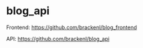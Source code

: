 # blog_api

Frontend: https://github.com/brackenl/blog_frontend

API: https://github.com/brackenl/blog_api
